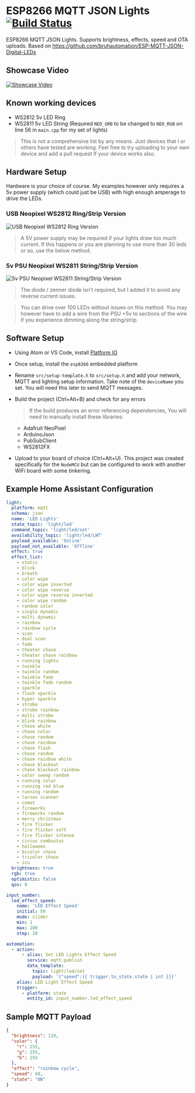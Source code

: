 # ESP8266 MQTT JSON Lights [![Build Status](https://travis-ci.org/timmo001/ESP8266-MQTT-JSON-Lights.svg?branch=master)](https://travis-ci.org/timmo001/ESP8266-MQTT-JSON-Lights)
ESP8266 MQTT JSON Lights. Supports brightness, effects, speed and OTA uploads. Based on https://github.com/bruhautomation/ESP-MQTT-JSON-Digital-LEDs

## Showcase Video
[![Showcase Video](http://img.youtube.com/vi/gas0h9pCgSs/0.jpg)](https://youtu.be/gas0h9pCgSs)

## Known working devices
- WS2812 5v LED Ring
- WS2811 5v LED String (Required `NEO_GRB` to be changed to `NEO_RGB` on line 56 in `main.cpp` for my set of lights)

> This is not a comprehensive list by any means. Just devices that I or others have tested are working. Feel free to try uploading to your own device and add a pull request if your device works also.

## Hardware Setup
Hardware is your choice of course. My examples however only requires a 5v power supply (which could just be USB) with high enough amperage to drive the LEDs.

### USB Neopixel WS2812 Ring/Strip Version
![USB Neopixel WS2812 Ring Version](diagrams/neopixel_ring_ws2812_5v_usb.svg)
> A 5V power supply may be required if your lights draw too much current.
> If this happens or you are planning to use more than 30 leds or so, use the below method.

### 5v PSU Neopixel WS2811 String/Strip Version
![5v PSU Neopixel WS2811 String/Strip Version](diagrams/neopixel_strip_string_ws2811_5v_psu.svg)
> The diode / zenner diode isn't required, but I added it to avoid any reverse current issues.

> You can drive over 100 LEDs without issues on this method. You may however have to add a wire from the PSU +5v to sections of the wire if you experience dimming along the string/strip.

## Software Setup
- Using Atom or VS Code, install [Platform IO](https://platformio.org/platformio-ide)
- Once setup, install the `esp8266` embedded platform
- Rename `src/setup-template.h` to `src/setup.h` and add your network, MQTT and lighting setup information. Take note of the `deviceName` you set. You will need this later to send MQTT messages.
- Build the project (Ctrl+Alt+B) and check for any errors

  > If the build produces an error referencing dependencies, You will need to manually install these libraries:
    - Adafruit NeoPixel
    - ArduinoJson
    - PubSubClient
    - WS2812FX
- Upload to your board of choice (Ctrl+Alt+U). This project was created specifically for the `NodeMCU` but can be configured to work with another WiFi board with some tinkering.

## Example Home Assistant Configuration
```yaml
light:
  platform: mqtt
  schema: json
  name: 'LED Lights'
  state_topic: 'light/led'
  command_topic: 'light/led/set'
  availability_topic: 'light/led/LWT'
  payload_available: 'Online'
  payload_not_available: 'Offline'
  effect: true
  effect_list:
    - static
    - blink
    - breath
    - color wipe
    - color wipe inverted
    - color wipe reverse
    - color wipe reverse inverted
    - color wipe random
    - random color
    - single dynamic
    - multi dynamic
    - rainbow
    - rainbow cycle
    - scan
    - dual scan
    - fade
    - theater chase
    - theater chase rainbow
    - running lights
    - twinkle
    - twinkle random
    - twinkle fade
    - twinkle fade random
    - sparkle
    - flash sparkle
    - hyper sparkle
    - strobe
    - strobe rainbow
    - multi strobe
    - blink rainbow
    - chase white
    - chase color
    - chase random
    - chase rainbow
    - chase flash
    - chase random
    - chase rainbow white
    - chase blackout
    - chase blackout rainbow
    - color sweep random
    - running color
    - running red blue
    - running random
    - larson scanner
    - comet
    - fireworks
    - fireworks random
    - merry christmas
    - fire flicker
    - fire flicker soft
    - fire flicker intense
    - circus combustus
    - halloween
    - bicolor chase
    - tricolor chase
    - icu
  brightness: true
  rgb: true
  optimistic: false
  qos: 0

input_number:
  led_effect_speed:
    name: 'LED Effect Speed'
    initial: 50
    mode: slider
    min: 1
    max: 100
    step: 10

automation:
  - action:
      - alias: Set LED Lights Effect Speed
        service: mqtt.publish
        data_template:
          topic: light/led/set
          payload: '{"speed":{{ trigger.to_state.state | int }}}'
    alias: LED Light Effect Speed
    trigger:
      - platform: state
        entity_id: input_number.led_effect_speed
```

## Sample MQTT Payload
```json
{
  "brightness": 120,
  "color": {
    "r": 255,
    "g": 255,
    "b": 255
  },
  "effect": "rainbow cycle",
  "speed": 60,
  "state": "ON"
}
```

